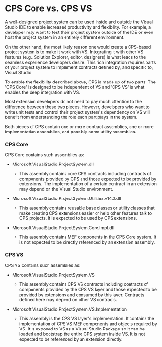CPS Core vs. CPS VS
===================
A well-designed project system can be used inside and outside the Visual Studio IDE to enable increased productivity and flexibility. For example, a developer may want to test their project system outside of the IDE or even host the project system in an entirely different environment. 

On the other hand, the most likely reason one would create a CPS-based project system is to make it work with VS. Integrating it with other VS features (e.g., Solution Explorer, editor, designers) is what leads to the seamless experience developers desire. This rich integration requires parts of your project system to implement contracts defined by, and specific to, Visual Studio.

To enable the flexibility described above, CPS is made up of two parts. The 'CPS Core' is designed to be independent of VS and 'CPS VS' is what enables the deep integration with VS.

Most extension developers do not need to pay much attention to the difference between these two pieces. However, developers who want to write unit tests and control their project system's dependency on VS will benefit from understanding the role each part plays in the system.

Both pieces of CPS contain one or more contract assemblies, one or more implementation assemblies, and possibly some utility assemblies.

### CPS Core

CPS Core contains such assemblies as:

- Microsoft.VisualStudio.ProjectSystem.dll
  - This assembly contains core CPS contracts including contracts of components provided by CPS and those expected to be provided by extensions. The implementation of a certain contract in an extension may depend on the Visual Studio environment.

- Microsoft.VisualStudio.ProjectSystem.Utilities.v14.0.dll
  - This assembly contains reusable base classes or utility classes that make creating CPS extensions easier or help other features talk to CPS projects.  It is expected to be used by CPS extensions.

- Microsoft.VisualStudio.ProjectSystem.Core.Impl.dll
  - This assembly contains MEF components in the CPS Core system. It is not expected to be directly referenced by an extension assembly.
    
### CPS VS

CPS VS contains such assemblies as:

- Microsoft.VisualStudio.ProjectSystem.VS
  - This assembly contains CPS VS contracts including contracts of components provided by the CPS VS layer and those expected to be provided by extensions and consumed by this layer. Contracts defined here may depend on other VS contracts.
    
- Microsoft.VisualStudio.ProjectSystem.VS.Implementation
  - This assembly is the CPS VS layer's implementation. It contains the implementation of CPS VS MEF components and objects required by VS. It is exposed to VS as a Visual Studio Package so it can be loaded and bootstrap the entire CPS system inside VS. It is not expected to be referenced by an extension directly.
